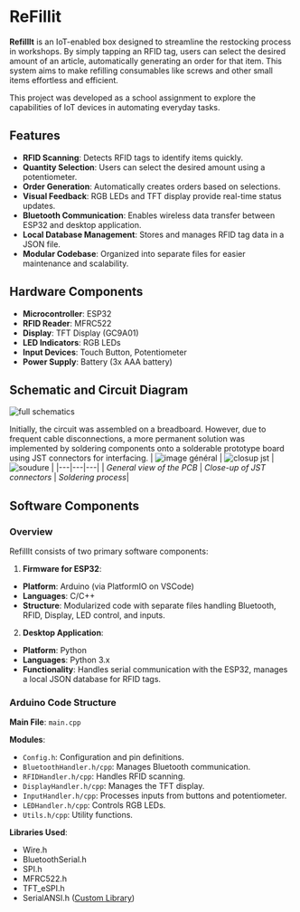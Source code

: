 # ReFillit
**RefillIt** is an IoT-enabled box designed to streamline the restocking process in workshops. By simply tapping an RFID tag, users can select the desired amount of an article, automatically generating an order for that item. This system aims to make refilling consumables like screws and other small items effortless and efficient.

This project was developed as a school assignment to explore the capabilities of IoT devices in automating everyday tasks.

## Features
- **RFID Scanning**: Detects RFID tags to identify items quickly.
- **Quantity Selection**: Users can select the desired amount using a potentiometer.
- **Order Generation**: Automatically creates orders based on selections.
- **Visual Feedback**: RGB LEDs and TFT display provide real-time status updates.
- **Bluetooth Communication**: Enables wireless data transfer between ESP32 and desktop application.
- **Local Database Management**: Stores and manages RFID tag data in a JSON file.
- **Modular Codebase**: Organized into separate files for easier maintenance and scalability.

## Hardware Components
- **Microcontroller**: ESP32
- **RFID Reader**: MFRC522
- **Display**: TFT Display (GC9A01)
- **LED Indicators**: RGB LEDs
- **Input Devices**: Touch Button, Potentiometer
- **Power Supply**: Battery (3x AAA battery)

## Schematic and Circuit Diagram

![full schematics](https://github.com/user-attachments/assets/8d81ea13-5f77-4dce-86d2-5da6df2af4c6)

Initially, the circuit was assembled on a breadboard. However, due to frequent cable disconnections, a more permanent solution was implemented by soldering components onto a solderable prototype board using JST connectors for interfacing.
| ![image général](https://github.com/user-attachments/assets/65dd4d9f-391e-4781-825a-f37d5b95f575) | ![closup jst](https://github.com/user-attachments/assets/1d5b700b-ae56-44e2-89a7-f66a063a41c2) | ![soudure](https://github.com/user-attachments/assets/151a79e5-68ec-46b8-9d7c-f06d943785f8) |
|---|---|---|
| _General view of the PCB_	| _Close-up of JST connectors_	| _Soldering process_|
## Software Components
### Overview

RefillIt consists of two primary software components:

1) **Firmware for ESP32**:
  - **Platform**: Arduino (via PlatformIO on VSCode)
  - **Languages**: C/C++
  - **Structure**: Modularized code with separate files handling Bluetooth, RFID, Display, LED control, and inputs.
2) **Desktop Application**:
  - **Platform**: Python
  - **Languages**: Python 3.x
  - **Functionality**: Handles serial communication with the ESP32, manages a local JSON database for RFID tags.
### Arduino Code Structure
**Main File**: ```main.cpp```

**Modules**:
- ```Config.h```: Configuration and pin definitions.
- ```BluetoothHandler.h/cpp```: Manages Bluetooth communication.
- ```RFIDHandler.h/cpp```: Handles RFID scanning.
- ```DisplayHandler.h/cpp```: Manages the TFT display.
- ```InputHandler.h/cpp```: Processes inputs from buttons and potentiometer.
- ```LEDHandler.h/cpp```: Controls RGB LEDs.
- ```Utils.h/cpp```: Utility functions.
  
**Libraries Used**:
- Wire.h
- BluetoothSerial.h
- SPI.h
- MFRC522.h
- TFT_eSPI.h
- SerialANSI.h ([Custom Library](https://github.com/py-Alexis/SerialANSI))
